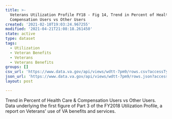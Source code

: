 ```yaml
---
title: >-
  Veterans Utilization Profile FY18 - Fig 14, Trend in Percent of Health Care &
  Compensation Users vs Other Users
created: '2021-02-10T19:03:24.967255'
modified: '2021-04-21T21:08:18.261450'
state: active
type: dataset
tags:
  - Utilization
  - Veteran Benefits
  - Veterans
  - Veterans Benefits
groups: []
csv_url: 'https://www.data.va.gov/api/views/wdtt-7pm9/rows.csv?accessType=DOWNLOAD'
json_url: 'https://www.data.va.gov/api/views/wdtt-7pm9/rows.json?accessType=DOWNLOAD'
layout: post

---
```

Trend in Percent of Health Care & Compensation Users vs Other Users. Data underlying the first figure of Part 3 of the FY2018 Utilization Profile, a report on Veterans' use of VA benefits and services.
